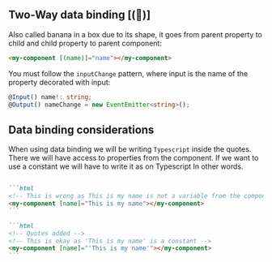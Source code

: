 ## Two-Way data binding \[(🍌)\]
Also called banana in a box due to its shape, it goes from parent property to child and child property to parent component:

```html
<my-component [(name)]="name"></my-component>
```

You must follow the `inputChange` pattern, where input is the name of the property decorated with input:

```ts
@Input() name!: string;
@Output() nameChange = new EventEmitter<string>();
```

## Data binding considerations

When using data binding we will be writing ``Typescript`` inside the quotes. There we will have access to properties from the component. If we want to use a constant we will have to write it as on Typescript In other words.

````md magic-move

```html
<!-- This is wrong as This is my name is not a variable from the component -->
<my-component [name]="This is my name"></my-component>
```

```html
<!-- Quotes added -->
<!-- This is okay as 'This is my name' is a constant -->
<my-component [name]="'This is my name'"></my-component>
```

````


<style>
    h4 {
        font-weight: bold;
        text-decoration: underline;
    } 
</style>